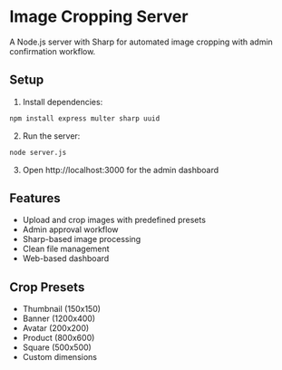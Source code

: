 # Image Cropping Server

A Node.js server with Sharp for automated image cropping with admin confirmation workflow.

## Setup

1. Install dependencies:
```bash
npm install express multer sharp uuid
```

2. Run the server:
```bash
node server.js
```

3. Open http://localhost:3000 for the admin dashboard

## Features

- Upload and crop images with predefined presets
- Admin approval workflow
- Sharp-based image processing
- Clean file management
- Web-based dashboard

## Crop Presets

- Thumbnail (150x150)
- Banner (1200x400)
- Avatar (200x200)
- Product (800x600)
- Square (500x500)
- Custom dimensions